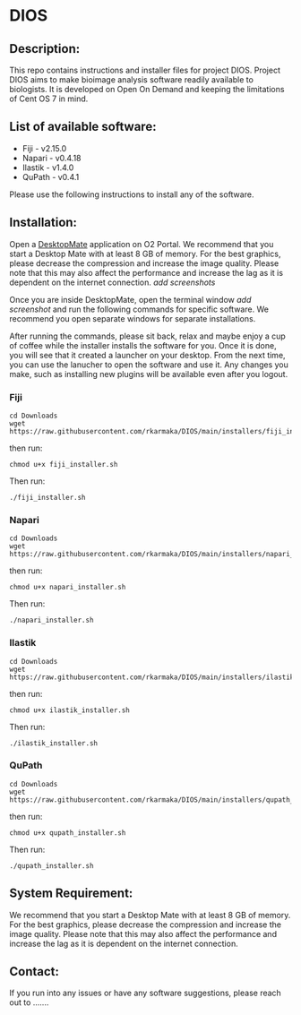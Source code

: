 # DIOS

## Description:
This repo contains instructions and installer files for project DIOS. Project DIOS aims to make bioimage analysis software readily available to biologists. It is developed on Open On Demand and keeping the limitations of Cent OS 7 in mind.


## List of available software:
* Fiji - v2.15.0
* Napari - v0.4.18 
* Ilastik - v1.4.0
* QuPath - v0.4.1

Please use the following instructions to install any of the software.

## Installation:
Open a [DesktopMate](https://o2portal.rc.hms.harvard.edu/pun/sys/dashboard/batch_connect/sys/RC_desktop_mate/session_contexts/new) application on O2 Portal. We recommend that you start a Desktop Mate with at least 8 GB of memory. For the best graphics, please decrease the compression and increase the image quality. Please note that this may also affect the performance and increase the lag as it is dependent on the internet connection. *add screenshots*

Once you are inside DesktopMate, open the terminal window *add screenshot* and run the following commands for specific software. We recommend you open separate windows for separate installations.

After running the commands, please sit back, relax and maybe enjoy a cup of coffee while the installer installs the software for you. Once it is done, you will see that it created a launcher on your desktop. From the next time, you can use the lanucher to open the software and use it. Any changes you make, such as installing new plugins will be available even after you logout.


### Fiji
```
cd Downloads
wget https://raw.githubusercontent.com/rkarmaka/DIOS/main/installers/fiji_installer.sh
```
then run:
```
chmod u+x fiji_installer.sh
```
Then run:
```
./fiji_installer.sh
```

### Napari
```
cd Downloads
wget https://raw.githubusercontent.com/rkarmaka/DIOS/main/installers/napari_installer.sh
```
then run:
```
chmod u+x napari_installer.sh
```
Then run:
```
./napari_installer.sh
```

### Ilastik
```
cd Downloads
wget https://raw.githubusercontent.com/rkarmaka/DIOS/main/installers/ilastik_installer.sh
```
then run:
```
chmod u+x ilastik_installer.sh
```
Then run:
```
./ilastik_installer.sh
```

### QuPath
```
cd Downloads
wget https://raw.githubusercontent.com/rkarmaka/DIOS/main/installers/qupath_installer.sh
```
then run:
```
chmod u+x qupath_installer.sh
```
Then run:
```
./qupath_installer.sh
```


## System Requirement:
We recommend that you start a Desktop Mate with at least 8 GB of memory. For the best graphics, please decrease the compression and increase the image quality. Please note that this may also affect the performance and increase the lag as it is dependent on the internet connection.

## Contact:
If you run into any issues or have any software suggestions, please reach out to .......
